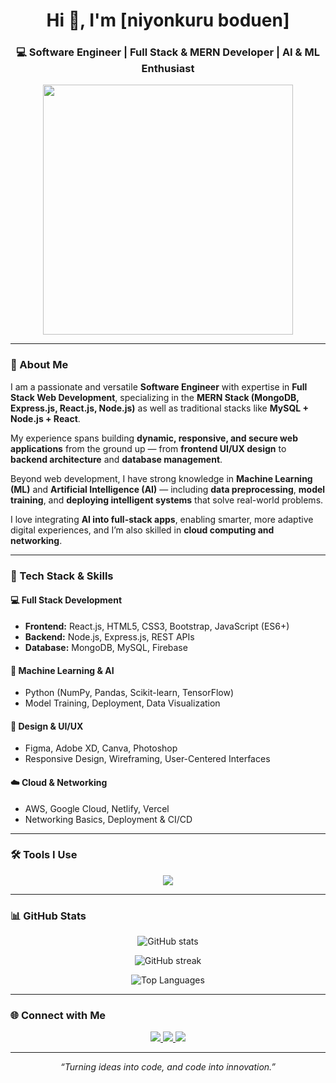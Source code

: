 <!--
✨ GitHub Profile README for [niyonkuru boduen]
-->

<h1 align="center">Hi 👋, I'm [niyonkuru boduen]</h1>
<h3 align="center">💻 Software Engineer | Full Stack & MERN Developer | AI & ML Enthusiast</h3>

<p align="center">
  <img src="https://media.giphy.com/media/qgQUggAC3Pfv687qPC/giphy.gif" width="400"/>
</p>

---

### 🚀 About Me
I am a passionate and versatile **Software Engineer** with expertise in **Full Stack Web Development**, specializing in the **MERN Stack (MongoDB, Express.js, React.js, Node.js)** as well as traditional stacks like **MySQL + Node.js + React**.  

My experience spans building **dynamic, responsive, and secure web applications** from the ground up — from **frontend UI/UX design** to **backend architecture** and **database management**.  

Beyond web development, I have strong knowledge in **Machine Learning (ML)** and **Artificial Intelligence (AI)** — including **data preprocessing**, **model training**, and **deploying intelligent systems** that solve real-world problems.  

I love integrating **AI into full-stack apps**, enabling smarter, more adaptive digital experiences, and I’m also skilled in **cloud computing and networking**.

---

### 🧠 Tech Stack & Skills

#### 💻 Full Stack Development
- **Frontend:** React.js, HTML5, CSS3, Bootstrap, JavaScript (ES6+)
- **Backend:** Node.js, Express.js, REST APIs
- **Database:** MongoDB, MySQL, Firebase

#### 🤖 Machine Learning & AI
- Python (NumPy, Pandas, Scikit-learn, TensorFlow)
- Model Training, Deployment, Data Visualization

#### 🎨 Design & UI/UX
- Figma, Adobe XD, Canva, Photoshop
- Responsive Design, Wireframing, User-Centered Interfaces

#### ☁️ Cloud & Networking
- AWS, Google Cloud, Netlify, Vercel
- Networking Basics, Deployment & CI/CD

---

### 🛠️ Tools I Use
<p align="center">
  <img src="https://skillicons.dev/icons?i=react,nodejs,express,mongodb,mysql,js,html,css,bootstrap,python,tensorflow,git,github,figma,aws,vercel" />
</p>

---

### 📊 GitHub Stats
<p align="center">
  <img src="https://github-readme-stats.vercel.app/api?username=YOUR_GITHUB_USERNAME&show_icons=true&theme=tokyonight" alt="GitHub stats" />
</p>

<p align="center">
  <img src="https://github-readme-streak-stats.herokuapp.com/?user=YOUR_GITHUB_USERNAME&theme=tokyonight" alt="GitHub streak" />
</p>

<p align="center">
  <img src="https://github-readme-stats.vercel.app/api/top-langs/?username=YOUR_GITHUB_USERNAME&layout=compact&theme=tokyonight" alt="Top Languages" />
</p>

---

### 🌐 Connect with Me
<p align="center">
  <a href="https://linkedin.com/in/YOUR_LINKEDIN" target="_blank">
    <img src="https://img.shields.io/badge/LinkedIn-0A66C2?style=for-the-badge&logo=linkedin&logoColor=white"/>
  </a>
  <a href="https://bonkin_solution.netlify.app" target="_blank">
    <img src="https://img.shields.io/badge/Email-D14836?style=for-the-badge&logo=gmail&logoColor=white"/>
  </a>
  <a href="https://boduen.netlify.app" target="_blank">
    <img src="https://img.shields.io/badge/Portfolio-1E90FF?style=for-the-badge&logo=react&logoColor=white"/>
  </a>
</p>

---

<p align="center">
  <i>“Turning ideas into code, and code into innovation.”</i>
</p>


